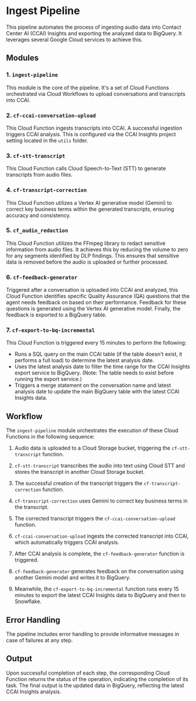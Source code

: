 # Ingest Pipeline

This pipeline automates the process of ingesting audio data into Contact Center AI (CCAI) Insights and exporting the analyzed data to BigQuery. It leverages several Google Cloud services to achieve this.

## Modules

### 1. `ingest-pipeline`
This module is the core of the pipeline. It's a set of Cloud Functions orchestrated via Cloud Workflows to upload conversations and transcripts into CCAI.

### 2. `cf-ccai-conversation-upload`
This Cloud Function ingests transcripts into CCAI. A successful ingestion triggers CCAI analysis. This is configured via the CCAI Insights project setting located in the `utils` folder.

### 3. `cf-stt-transcript`
This Cloud Function calls Cloud Speech-to-Text (STT) to generate transcripts from audio files.

### 4. `cf-transcript-correction`
This Cloud Function utilizes a Vertex AI generative model (Gemini) to correct key business terms within the generated transcripts, ensuring accuracy and consistency.

### 5. `cf_audio_redaction`
This Cloud Function utilizes the FFmpeg library to redact sensitive information from audio files. It achieves this by reducing the volume to zero for any segments identified by DLP findings. This ensures that sensitive data is removed before the audio is uploaded or further processed.

### 6. `cf-feedback-generator`
Triggered after a conversation is uploaded into CCAI and analyzed, this Cloud Function identifies specific Quality Assurance (QA) questions that the agent needs feedback on based on their performance. Feedback for these questions is generated using the Vertex AI generative model. Finally, the feedback is exported to a BigQuery table.

### 7. `cf-export-to-bq-incremental`
This Cloud Function is triggered every 15 minutes to perform the following:
- Runs a SQL query on the main CCAI table (if the table doesn't exist, it performs a full load) to determine the latest analysis date.
- Uses the latest analysis date to filter the time range for the CCAI Insights export service to BigQuery. (Note: The table needs to exist before running the export service.)
- Triggers a merge statement on the conversation name and latest analysis date to update the main BigQuery table with the latest CCAI Insights data.

## Workflow

The `ingest-pipeline` module orchestrates the execution of these Cloud Functions in the following sequence:

1.  Audio data is uploaded to a Cloud Storage bucket, triggering the `cf-stt-transcript` function.
   
2.  `cf-stt-transcript` transcribes the audio into text using Cloud STT and stores the transcript in another Cloud Storage bucket.
   
3.  The successful creation of the transcript triggers the `cf-transcript-correction` function.
   
4.  `cf-transcript-correction` uses Gemini to correct key business terms in the transcript.
   
5.  The corrected transcript triggers the `cf-ccai-conversation-upload` function.
   
6.  `cf-ccai-conversation-upload` ingests the corrected transcript into CCAI, which automatically triggers CCAI analysis.
   
7.  After CCAI analysis is complete, the `cf-feedback-generator` function is triggered.
   
8.  `cf-feedback-generator` generates feedback on the conversation using another Gemini model and writes it to BigQuery.
   
9.  Meanwhile, the `cf-export-to-bq-incremental` function runs every 15 minutes to export the latest CCAI Insights data to BigQuery and then to Snowflake.

## Error Handling

The pipeline includes error handling to provide informative messages in case of failures at any step.

## Output

Upon successful completion of each step, the corresponding Cloud Function returns the status of the operation, indicating the completion of its task. The final output is the updated data in BigQuery, reflecting the latest CCAI Insights analysis.